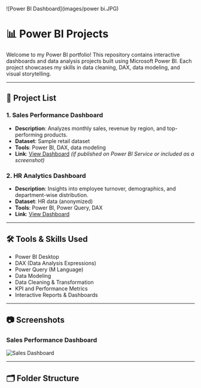 ![Power BI Dashboard](images/power bi.JPG)


# 📊 Power BI Projects

Welcome to my Power BI portfolio! This repository contains interactive dashboards and data analysis projects built using Microsoft Power BI. Each project showcases my skills in data cleaning, DAX, data modeling, and visual storytelling.

---

## 📁 Project List

### 1. **Sales Performance Dashboard**
- **Description**: Analyzes monthly sales, revenue by region, and top-performing products.
- **Dataset**: Sample retail dataset
- **Tools**: Power BI, DAX, data modeling
- **Link**: [View Dashboard](#) *(if published on Power BI Service or included as a screenshot)*

### 2. **HR Analytics Dashboard**
- **Description**: Insights into employee turnover, demographics, and department-wise distribution.
- **Dataset**: HR data (anonymized)
- **Tools**: Power BI, Power Query, DAX
- **Link**: [View Dashboard](#)

---

## 🛠️ Tools & Skills Used

- Power BI Desktop
- DAX (Data Analysis Expressions)
- Power Query (M Language)
- Data Modeling
- Data Cleaning & Transformation
- KPI and Performance Metrics
- Interactive Reports & Dashboards

---

## 📷 Screenshots

### Sales Performance Dashboard

![Sales Dashboard](images/sales_dashboard.png)

---

## 🗂️ Folder Structure

